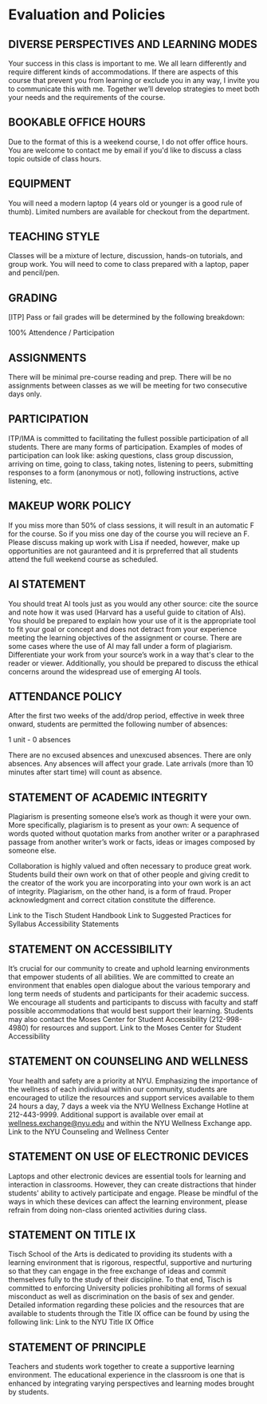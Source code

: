 # Evaluation and Policies 

## DIVERSE PERSPECTIVES AND LEARNING MODES
Your success in this class is important to me. We all learn differently and require different kinds of accommodations. If there are aspects of this course that prevent you from learning or exclude you in any way, I invite you to communicate this with me. Together we’ll develop strategies to meet both your needs and the requirements of the course.

## BOOKABLE OFFICE HOURS
Due to the format of this is a weekend course, I do not offer office hours. You are welcome to contact me by email if you'd like to discuss a class topic outside of class hours. 


## EQUIPMENT
You will need a modern laptop (4 years old or younger is a good rule of thumb).  Limited numbers are available for checkout from the department.  

## TEACHING STYLE 
Classes will be a mixture of lecture, discussion, hands-on tutorials, and group work. You will need to come to class prepared with a laptop, paper and pencil/pen.

## GRADING 

[ITP]
Pass or fail grades will be determined by the following breakdown:

100% Attendence / Participation

## ASSIGNMENTS 
There will be minimal pre-course reading and prep. There will be no assignments between classes as we will be meeting for two consecutive days only. 

## PARTICIPATION
ITP/IMA is committed to facilitating the fullest possible participation of all students. There are many forms of participation. Examples of modes of participation can look like: asking questions, class group discussion, arriving on time, going to class, taking notes, listening to peers, submitting responses to a form (anonymous or not), following instructions, active listening, etc.

## MAKEUP WORK POLICY
If you miss more than 50% of class sessions, it will result in an automatic F for the course. So if you miss one day of the course you will recieve an F. Please discuss making up work with Lisa if needed, however, make up opportunities are not gauranteed and it is prpreferred that all students attend the full weekend course as scheduled. 

## AI STATEMENT
You should treat AI tools just as you would any other source: cite the source and note how it was used (Harvard has a useful guide to citation of AIs). You should be prepared to explain how your use of it is the appropriate tool to fit your goal or concept and does not detract from your experience meeting the learning objectives of the assignment or course. There are some cases where the use of AI may fall under a form of plagiarism. Differentiate your work from your source’s work in a way that's clear to the reader or viewer. Additionally, you should be prepared to discuss the ethical concerns around the widespread use of emerging AI tools. 

## ATTENDANCE POLICY
After the first two weeks of the add/drop period, effective in week three onward, students are permitted the following number of absences:

1 unit - 0 absences

There are no excused absences and unexcused absences. There are only absences. Any absences will affect your grade. Late arrivals (more than 10 minutes after start time) will count as absence. 

## STATEMENT OF ACADEMIC INTEGRITY
Plagiarism is presenting someone else’s work as though it were your own. More specifically, plagiarism is to present as your own: A sequence of words quoted without quotation marks from another writer or a paraphrased passage from another writer’s work or facts, ideas or images composed by someone else. 

Collaboration is highly valued and often necessary to produce great work. Students build their own work on that of other people and giving credit to the creator of the work you are incorporating into your own work is an act of integrity. Plagiarism, on the other hand, is a form of fraud. Proper acknowledgment and correct citation constitute the difference. 

Link to the Tisch Student Handbook 
Link to Suggested Practices for Syllabus Accessibility Statements 

## STATEMENT ON ACCESSIBILITY
It’s crucial for our community to create and uphold learning environments that empower students of all abilities. We are committed to create an environment that enables open dialogue about the various temporary and long term needs of students and participants for their academic success. We encourage all students and participants to discuss with faculty and staff possible accommodations that would best support their learning.  Students may also contact the Moses Center for Student Accessibility (212-998-4980) for resources and support. Link to the Moses Center for Student Accessibility 

## STATEMENT ON COUNSELING AND WELLNESS
Your health and safety are a priority at NYU. Emphasizing the importance of the wellness of each individual within our community, students are encouraged to utilize the resources and support services available to them 24 hours a day, 7 days a week via the NYU Wellness Exchange Hotline at 212-443-9999. Additional support is available over email at wellness.exchange@nyu.edu and within the NYU Wellness Exchange app. Link to the NYU Counseling and Wellness Center

## STATEMENT ON USE OF ELECTRONIC DEVICES
Laptops and other electronic devices are essential tools for learning and interaction in classrooms. However, they can create distractions that hinder students' ability to actively participate and engage. Please be mindful of the ways in which these devices can affect the learning environment, please refrain from doing non-class oriented activities during class.

## STATEMENT ON TITLE IX
Tisch School of the Arts is dedicated to providing its students with a learning environment that is rigorous, respectful, supportive and nurturing so that they can engage in the free exchange of ideas and commit themselves fully to the study of their discipline. To that end, Tisch is committed to enforcing University policies prohibiting all forms of sexual misconduct as well as discrimination on the basis of sex and gender. Detailed information regarding these policies and the resources that are available to students through the Title IX office can be found by using the following link: Link to the NYU Title IX Office 

## STATEMENT OF PRINCIPLE
Teachers and students work together to create a supportive learning environment. The educational experience in the classroom is one that is enhanced by integrating varying perspectives and learning modes brought by students. 


